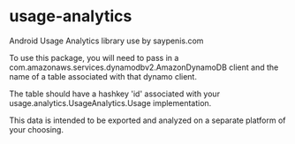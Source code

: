 # usage-analytics
Android Usage Analytics library use by saypenis.com

To use this package, you will need to pass in a com.amazonaws.services.dynamodbv2.AmazonDynamoDB client 
and the name of a table associated with that dynamo client. 

The table should have a hashkey 'id' associated with your usage.analytics.UsageAnalytics.Usage implementation.

This data is intended to be exported and analyzed on a separate platform of your choosing.
